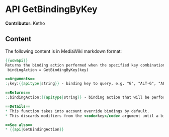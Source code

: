 # API GetBindingByKey

**Contributor:** Ketho

## Content

The following content is in MediaWiki markdown format:

```mediawiki
{{wowapi}}
Returns the binding action performed when the specified key combination is triggered.
 bindingAction = GetBindingByKey(key)

==Arguments==
:;key:{{apitype|string}} - binding key to query, e.g. "G", "ALT-G", "ALT-CTRL-SHIFT-F1".

==Returns==
:;bindingAction:{{apitype|string}} - binding action that will be performed, e.g. "TOGGLEAUTORUN", "CLICK Purrseus:k1", or nil if no action will be performed.

==Details==
* This function takes into account override bindings by default.
* This discards modifiers from the <code>key</code> argument until a binding matches; thus, querying for <code>ALT-CTRL-SHIFT-G</code> can return the action performed due to the simple "G" binding.

==See also==
* {{api|GetBindingAction}}
```